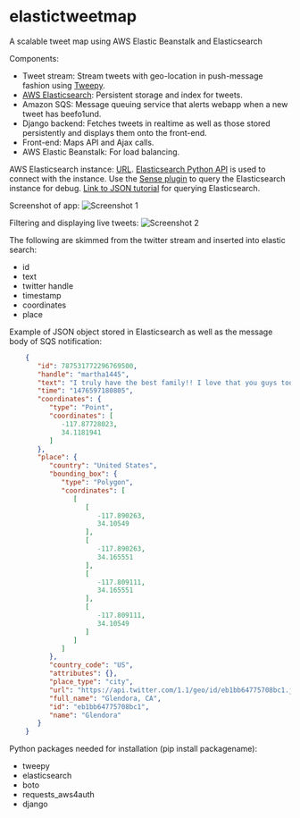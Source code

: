 # elastictweetmap
A scalable tweet map using AWS Elastic Beanstalk and Elasticsearch

Components: 
- Tweet stream: Stream tweets with geo-location in push-message fashion using [Tweepy](http://docs.tweepy.org/en/v3.4.0/streaming_how_to.html).
- [AWS Elasticsearch](https://aws.amazon.com/elasticsearch-service/?sc_channel=PS&sc_campaign=elasticsearch_2015&sc_publisher=google&sc_medium=elasticsearch_service_b&sc_content=elasticsearch_p&sc_detail=aws%20elastic%20search&sc_category=elasticsearch&sc_segment=96544045594&sc_matchtype=p&sc_country=US): Persistent storage and index for tweets.
- Amazon SQS: Message queuing service that alerts webapp when a new tweet has beefo1und. 
- Django backend: Fetches tweets in realtime as well as those stored persistently and displays them onto the front-end. 
- Front-end: Maps API and Ajax calls.
- AWS Elastic Beanstalk: For load balancing.

AWS Elasticsearch instance: [URL]('https://search-es-twitter-yarekxa5djp3rkj7kp735gvacy.us-west-2.es.amazonaws.com/'). [Elasticsearch Python API](https://elasticsearch-py.readthedocs.io/en/master/) is used to connect with the instance. Use the [Sense plugin](https://chrome.google.com/webstore/detail/sense-beta/lhjgkmllcaadmopgmanpapmpjgmfcfig?hl=en) to query the Elasticsearch instance for debug. [Link to JSON tutorial](http://joelabrahamsson.com/elasticsearch-101/) for querying Elasticsearch.

Screenshot of app:
![Screenshot 1](/scr1.png?raw=true "Screenshot of app")

Filtering and displaying live tweets:
![Screenshot 2](/scr2.png?raw=true "Live tweet stream and filtering")

The following are skimmed from the twitter stream and inserted into elastic search:
- id
- text
- twitter handle
- timestamp
- coordinates
- place

Example of JSON object stored in Elasticsearch as well as the message body of SQS notification:
```json
	{
	   "id": 787531772296769500,
	   "handle": "martha1445",
	   "text": "I truly have the best family!! I love that you guys took the time… https://t.co/DjArPPiHdf",
	   "time": "1476597180805",
	   "coordinates": {
	      "type": "Point",
	      "coordinates": [
	         -117.87728023,
	         34.1181941
	      ]
	   },
	   "place": {
	      "country": "United States",
	      "bounding_box": {
	         "type": "Polygon",
	         "coordinates": [
	            [
	               [
	                  -117.890263,
	                  34.10549
	               ],
	               [
	                  -117.890263,
	                  34.165551
	               ],
	               [
	                  -117.809111,
	                  34.165551
	               ],
	               [
	                  -117.809111,
	                  34.10549
	               ]
	            ]
	         ]
	      },
	      "country_code": "US",
	      "attributes": {},
	      "place_type": "city",
	      "url": "https://api.twitter.com/1.1/geo/id/eb1bb64775708bc1.json",
	      "full_name": "Glendora, CA",
	      "id": "eb1bb64775708bc1",
	      "name": "Glendora"
	   }
    }
```

Python packages needed for installation (pip install packagename):
- tweepy
- elasticsearch
- boto
- requests_aws4auth
- django
